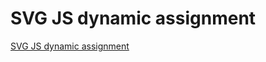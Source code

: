 # SVG JS dynamic assignment
[SVG JS dynamic assignment](https://aiwithcloud.com/2022/09/19/svg_js_dynamic_assignment/)